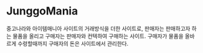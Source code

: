 # JunggoMania
중고나라와 아이템매니아 사이트의 거래방식을 더한 사이트로, 판매자는 판매하고자 하는 물품을 올리고 구매자는 판매자와 컨텍하여 구매하는 사이트. 구매자가 물품을 올바르게 수령할때까지 구매자의 돈은 사이트에서 관리한다.
